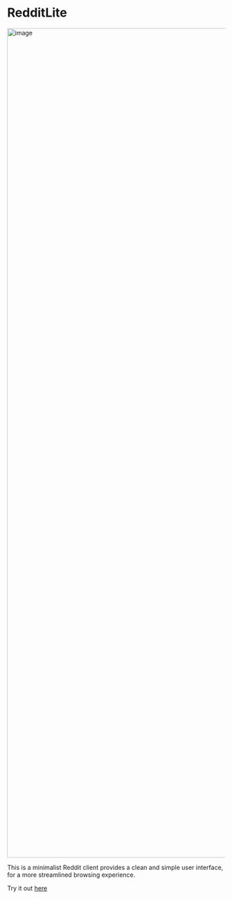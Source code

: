 # RedditLite

<img width="1916" alt="image" src="https://github.com/user-attachments/assets/2215f9c8-b4fe-418d-ad54-23fda64651e5">

This is a minimalist Reddit client provides a clean and simple user interface, for a more streamlined browsing experience.

Try it out [here](https://reddit-lite.pages.dev/r/singapore)
